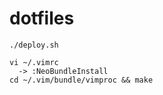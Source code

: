 # dotfiles

```
./deploy.sh

vi ~/.vimrc
  -> :NeoBundleInstall
cd ~/.vim/bundle/vimproc && make
```
